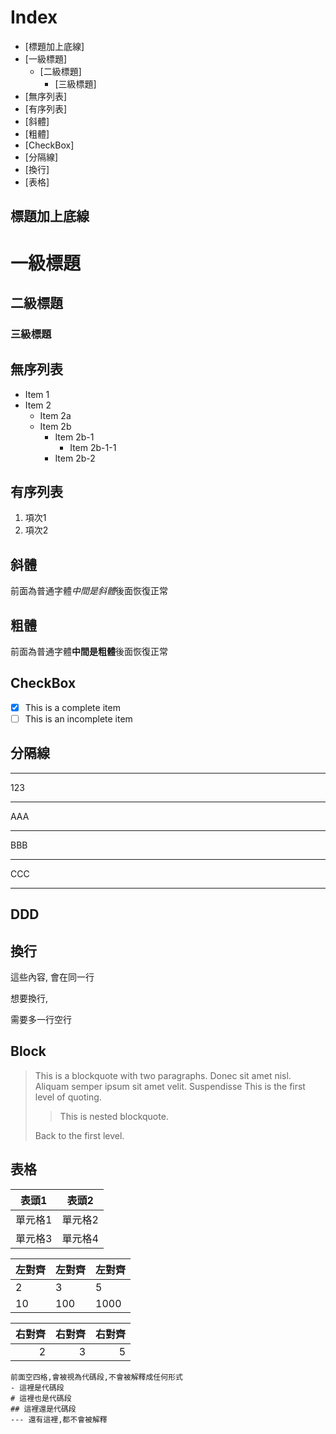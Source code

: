 Index
===

* [標題加上底線]
* [一級標題]
  * [二級標題]
    * [三級標題]
* [無序列表]
* [有序列表]
* [斜體]
* [粗體]
* [CheckBox]
* [分隔線]
* [換行]
* [表格]

標題加上底線
--- 

# 一級標題
## 二級標題
### 三級標題

## 無序列表
* Item 1 
* Item 2 
  * Item 2a
  * Item 2b
    * Item 2b-1
      * Item 2b-1-1
    * Item 2b-2
  
  
## 有序列表
1. 項次1
2. 項次2

## 斜體
前面為普通字體*中間是斜體*後面恢復正常

## 粗體
前面為普通字體**中間是粗體**後面恢復正常

## CheckBox
- [x] This is a complete item
- [ ] This is an incomplete item

## 分隔線
--- 
123
* * *
AAA
***
BBB
*****
CCC
- - -
DDD
---------------------

## 換行 
這些內容,
會在同一行

想要換行,

需要多一行空行

## Block
> This is a blockquote with two paragraphs. 
> Donec sit amet nisl. Aliquam semper ipsum sit amet velit. Suspendisse
> This is the first level of quoting.
>
> > This is nested blockquote.
>
> Back to the first level.

## 表格

| 表頭1   | 表頭2   |
|-------- | ------  |
| 單元格1 | 單元格2 |
| 單元格3 | 單元格4 |


左對齊|左對齊|左對齊
:--|:--|:--
2|3|5
10|100|1000


右對齊|右對齊|右對齊
--:|--:|--:
2|3|5


    前面空四格,會被視為代碼段,不會被解釋成任何形式
    - 這裡是代碼段 
    # 這裡也是代碼段
    ## 這裡還是代碼段
    --- 還有這裡,都不會被解釋



    
